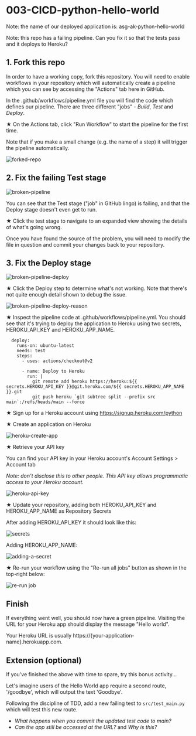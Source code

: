 # 003-CICD-python-hello-world

Note: the name of our deployed application is: asg-ak-python-hello-world

Note: this repo has a failing pipeline. Can you fix it so that the tests pass and it deploys to Heroku?

## 1. Fork this repo

In order to have a working copy, fork this repository. You will need to enable workflows in your repository which will automatically create a pipeline which you can see by accessing the "Actions" tab here in GitHub.

In the .github/workflows/pipeline.yml file you will find the code which defines our pipeline. There are three different "jobs" - *Build*, *Test* and *Deploy*.

&bigstar; On the Actions tab, click "Run Workflow" to start the pipeline for the first time.

Note that if you make a small change (e.g. the name of a step) it will trigger the pipeline automatically.

![forked-repo](https://user-images.githubusercontent.com/910448/136774899-304070b8-ee52-4035-9890-41065ba53c96.png)

## 2. Fix the failing Test stage

![broken-pipeline](https://user-images.githubusercontent.com/910448/136773118-3f24f41b-3c49-47a5-a756-265f327b4c25.png)

You can see that the Test stage ("job" in GitHub lingo) is failing, and that the Deploy stage doesn't even get to run.

&bigstar; Click the test stage to navigate to an expanded view showing the details of what's going wrong.

Once you have found the source of the problem, you will need to modify the file in question and commit your changes back to your repository.

## 3. Fix the Deploy stage

![broken-pipeline-deploy](https://user-images.githubusercontent.com/910448/136778503-eaa780d5-df05-4c67-b786-54f784e7b60c.png)

&bigstar; Click the Deploy step to determine what's not working. Note that there's not quite enough detail shown to debug the issue.

![broken-pipeline-deploy-reason](https://user-images.githubusercontent.com/910448/136778511-ee9bd735-3643-40c2-b7af-07b015418661.png)

&bigstar; Inspect the pipeline code at .github/workflows/pipeline.yml. You should see that it's trying to deploy the application to Heroku using two secrets, HEROKU_API_KEY and HEROKU_APP_NAME.


```
  deploy:
    runs-on: ubuntu-latest
    needs: test
    steps:
      - uses: actions/checkout@v2

      - name: Deploy to Heroku
        run: |
          git remote add heroku https://heroku:${{ secrets.HEROKU_API_KEY }}@git.heroku.com/${{ secrets.HEROKU_APP_NAME }}.git
          git push heroku `git subtree split --prefix src main`:/refs/heads/main --force
```

&bigstar; Sign up for a Heroku account using https://signup.heroku.com/python

&bigstar; Create an application on Heroku

![heroku-create-app](https://user-images.githubusercontent.com/910448/136778303-051d19e3-bfed-460e-a896-e230c5905f84.png)

&bigstar; Retrieve your API key

You can find your API key in your Heroku account's Account Settings > Account tab


*Note: don't disclose this to other people. This API key allows programmatic access to your Heroku account.*

![heroku-api-key](https://user-images.githubusercontent.com/910448/136779185-9c46a7e7-71c0-49c0-ae2a-2a2a2f050e05.png)

&bigstar; Update your repository, adding both HEROKU_API_KEY and HEROKU_APP_NAME as Repository Secrets

After adding HEROKU_API_KEY it should look like this:

![secrets](https://user-images.githubusercontent.com/910448/136779412-fe866160-b122-49bb-8442-782764e31cb6.png)

Adding HEROKU_APP_NAME:

![adding-a-secret](https://user-images.githubusercontent.com/910448/136779420-a727aa48-ecf5-46bc-a161-47a79d17d32e.png)


&bigstar; Re-run your workflow using the "Re-run all jobs" button as shown in the top-right below:

![re-run job](https://user-images.githubusercontent.com/910448/136779447-bd289240-838c-4d63-b62d-e337f7e90568.png)


## Finish

If everything went well, you should now have a green pipeline. Visiting the URL for your Heroku app should display the message "Hello world".

Your Heroku URL is usually https://{your-application-name}.herokuapp.com.

## Extension (optional)

If you've finished the above with time to spare, try this bonus activity...

Let's imagine users of the Hello World app require a second route, '/goodbye', which will output the text 'Goodbye'.

Following the discipline of TDD, add a new failing test to `src/test_main.py` which will test this new route.

+ *What happens when you commit the updated test code to main?*
+ *Can the app still be accessed at the URL?* and *Why is this?*
